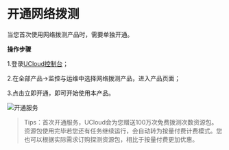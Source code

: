 # 开通网络拨测

当您首次使用网络拨测产品时，需要单独开通。

**操作步骤**

1.登录[UCloud控制台](https://passport.ucloud.cn/#login)；

2.在全部产品->监控与运维中选择网络拨测产品，进入产品页面；

3.点击立即开通，即可开始使用本产品。

![开通服务](D:\Documents\GitHub\undt\images\开通服务.png)

> Tips：首次开通服务，UCloud会为您赠送100万次免费拨测次数资源包。资源包使用完毕若您还有任务继续运行，会自动转为按量付费计费模式。您也可以根据实际需求订购探测资源包，相比于按量付费更加优惠。